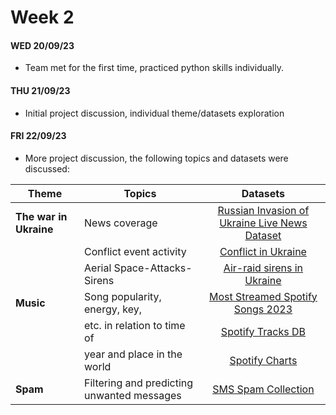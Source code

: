 # Week 2


#### WED 20/09/23 

 - Team met for the first time, practiced python skills individually. 


#### THU  21/09/23

- Initial project discussion, individual theme/datasets exploration


#### FRI 22/09/23

- More project discussion, the following topics and datasets were discussed: 

| Theme                 | Topics       | Datasets |
|-----------------------|------------|:---------------------------------------------------------------------------------:|
|**The war in Ukraine**| News coverage |[Russian Invasion of Ukraine Live News Dataset](https://www.kaggle.com/datasets/falloutbabe/russian-invasion-of-ukraine-live-news-dataset)|
|                      | Conflict event activity| [Conflict in Ukraine](https://www.kaggle.com/datasets/jpmiller/conflict-in-ukraine) |
|                      | Aerial Space-Attacks-Sirens | [Air-raid sirens in Ukraine](https://www.kaggle.com/datasets/cashncarry/airraid-sirens-in-ukraine) |
|**Music**| Song popularity, energy, key, | [Most Streamed Spotify Songs 2023 ](https://www.kaggle.com/datasets/nelgiriyewithana/top-spotify-songs-2023) |
|         | etc. in relation to time of | [Spotify Tracks DB](https://www.kaggle.com/datasets/zaheenhamidani/ultimate-spotify-tracks-db) |
|         | year and place in the world | [Spotify Charts](https://www.kaggle.com/datasets/dhruvildave/spotify-charts)| 
|**Spam**| Filtering and predicting unwanted messages | [SMS Spam Collection](https://archive.ics.uci.edu/dataset/228/sms+spam+collection) |
 
